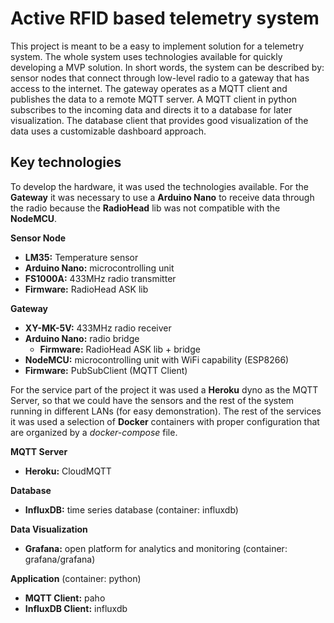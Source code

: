 # Active RFID based telemetry system

This project is meant to be a easy to implement solution for a telemetry system.
The whole system uses technologies available for quickly developing a MVP solution.
In short words, the system can be described by: sensor nodes that connect through low-level radio 
to a gateway that has access to the internet. The gateway operates as a MQTT client and publishes the 
data to a remote MQTT server. A MQTT client in python subscribes to the incoming data and directs it
to a database for later visualization. The database client that provides good visualization of the
data uses a customizable dashboard approach.

## Key technologies

To develop the hardware, it was used the technologies available. For the **Gateway** it was necessary to use a  **Arduino Nano** to receive data through the radio because the **RadioHead** lib was not compatible with the **NodeMCU**.

**Sensor Node**

-  **LM35:** Temperature sensor
- **Arduino Nano:** microcontrolling unit
- **FS1000A:** 433MHz radio transmitter
- **Firmware:** RadioHead ASK lib


**Gateway**

- **XY-MK-5V:** 433MHz radio receiver
- **Arduino Nano:** radio bridge
	- **Firmware:**  RadioHead ASK lib + bridge
- **NodeMCU:** microcontrolling unit with WiFi capability (ESP8266)
- **Firmware:** PubSubClient (MQTT Client)


For the service part of the project it was used a **Heroku** dyno as the MQTT Server, so that we could have the sensors and the rest of the system running in different LANs (for easy demonstration). The rest of the services it was used a selection of **Docker** containers with proper configuration that are organized by a *docker-compose* file.

**MQTT Server**

- **Heroku:** CloudMQTT

**Database**

- **InfluxDB:** time series database (container: influxdb)

**Data Visualization**

- **Grafana:** open platform for analytics and monitoring (container: grafana/grafana)

**Application** (container: python)

- **MQTT Client:** paho
- **InfluxDB Client:** influxdb